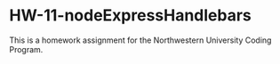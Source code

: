 # HW-11-nodeExpressHandlebars
This is a homework assignment for the Northwestern University Coding Program. 
